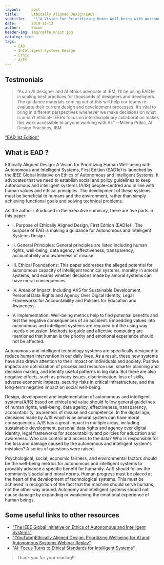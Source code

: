 ```yaml
---
layout:     post
title:      Ethically Aligned Design(EAD)
subtitle:    "\"A Vision for Prioritizing Human Well-being with Autonomous and Intelligent Systems\""
date:       2019-11-13
author:     Eason
header-img: img/caffe_mnist.jpg
catalog: true
tags:
    - EAD
    - Intelligent Systems Design
    - Ethic
    - A/IS
---
```


## Testmonials

> “As an AI designer and AI ethics advocate at IBM, I’ll be using EAD1e in scaling best practices for thousands of designers and developers. The guidance materials coming out of this will help our teams re-evaluate their current design and development processes. It’s vital to bring in different perspectives whenever we make decisions on what is or isn’t ethical– IEEE’s focus on interdisciplinary collaboration makes this work accessible to anyone working with AI.”       --Milena Pribic, AI Design Practices, IBM

["EAD 1st Edition"](https://ethicsinaction.ieee.org/#read)

## What is EAD ?

Ethically Aligned Design: A Vision for Prioritizing Human Well-being with Autonomous and Intelligent Systems, First Edition (EAD1e) is launched by the IEEE Global Initiative on Ethics of Autonomous and Intelligent Systems. It advocates that we need to establish social and policy guidelines to keep autonomous and intelligent systems (A/IS) people-centred and in line with human values and ethical principles. The development of these systems must be beneficial to humans and the environment, rather than simply achieving functional goals and solving technical problems.

As the author introduced in the executive summary, there are five parts in this paper:

* I. Purpose of Ethically Aligned Design, First Edition (EAD1e) :
The purpose of EAD is making a guidance for Autonomous and Intelligent Systems Design. 

* II. General Principles:
General principles are listed including human rights, well-being, data agency, effectiveness, transparency, accountability and awareness of misuse.

* III. Ethical Foundations:
This paper addresses the alleged potential for autonomous capacity of intelligent technical systems, morality in amoral systems, and exams whether decisions made by amoral systems can have moral consequences.

* IV. Areas of Impact:
Including A/IS for Sustainable Development, Personal Data Rights and Agency Over Digital Identity, Legal Frameworks for Accountability and Policies for Education and Awareness.

* V. Implementation:
Well-being metrics help to find potential benefits and test the negative consequences of an accident. Embedding values into autonomous and intelligent systems are required but the using way needs discussion. Methods to guide and affective computing are mentioned that human is the priority and emotional experience should not be affected.


Autonomous and intelligent technology systems are specifically designed to reduce human intervention in our daily lives. As a result, these new systems have also drawn attention to their impact on individuals and society. Positive impacts are optimization of process and resource use, smarter planning and decision making, and identify useful patterns in big data. But there are also negative effects, such as privacy issues, discrimination, loss of skills, adverse economic impacts, security risks in critical infrastructure, and the long-term negative impact on social well-being.

Design, development and implementation of autonomous and intelligent systems(A/IS) based on ethical and value should follow general guidelines of human rights, well-being, data agency, effectiveness,  transparency, accountability, awareness of misuse and competence. In the digital age, decisions made by A/IS which is an amoral system can have moral consequences. A/IS has a great impact in multiple areas, including sustainable development, personal data rights and agency over digital identity, legal frameworks for accountability and policies for education and awareness. Who can control and access to the data? Who is responsible for the loss and damage caused by the autonomous and intelligent system's mistakes? A series of questions were raised.

Psychological, social, economic fairness, and environmental factors should be the well-being metrics for autonomous and intelligent systems to provably advance a specific benefit for humanity.  A/IS should follow the community’s social and moral norms. Human progress must be placed at the heart of the development of technological systems. This must be achieved in recognition of the fact that the machine should serve humans, not the other way around. Autonomy and intelligent systems should not cause damage by expanding or weakening the emotional experience of human beings.

## Some useful links to other resources
* ["The IEEE Global Initiative on Ethics of Autonomous and Intelligent Systems"](https://standards.ieee.org/industry-connections/ec/autonomous-systems.html)
* ["(YouTube)Ethically Aligned Design: Prioritizing Wellbeing for AI and Autonomous Systems Webinar Replay"](https://www.youtube.com/watch?v=elcDG5lB5XQ)
* ["AI: Focus Turns to Ethical Standards for Intelligent Systems"](https://www.informationweek.com/strategic-cio/executive-insights-and-innovation/ai-focus-turns-to-ethical-standards-for-intelligent-systems/a/d-id/1334515)

> Thank you for your reading!!!
